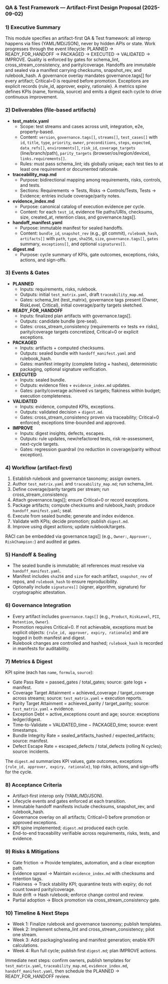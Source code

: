 ### QA & Test Framework — Artifact-First Design Proposal (2025-09-02)

### 1) Executive Summary
This module specifies an artifact-first QA & Test framework: all interop happens via files (YAML/MD/JSON), never by hidden APIs or state. Work progresses through the event lifecycle: PLANNED → READY_FOR_HANDOFF → PACKAGED → EXECUTED → VALIDATED → IMPROVE. Quality is enforced by gates for schema_lint, cross_stream_consistency, and parity/coverage. Handoffs are immutable and sealed via a manifest carrying checksums, snapshot_rev, and rulebook_hash. A governance overlay mandates governance.tags[] for every artifact; Critical=0 is required before promotion. Exceptions are explicit records {rule_id, approver, expiry, rationale}. A metrics spine defines KPIs (name, formula, source) and emits a digest each cycle to drive continuous improvement.

### 2) Deliverables (file-based artifacts)
- **test_matrix.yaml**
  - Scope: test streams and cases across unit, integration, e2e, property-based.
  - Content: `version`, `governance.tags[]`, `streams[]`, `test_cases[]` with `id`, `title`, `type`, `priority`, `owner`, `preconditions`, `steps`, `expected`, `data_refs[]`, `environments[]`, `risk_id`, `coverage_targets` (line/branch/path), `parity_targets` (browser/os/region/device), `links.requirements[]`.
  - Rules: must pass schema_lint; ids globally unique; each test ties to at least one requirement or documented rationale.
- **traceability_map.md**
  - Purpose: bidirectional mapping among requirements, risks, controls, and tests.
  - Sections: Requirements → Tests, Risks → Controls/Tests, Tests → Evidence; entries include coverage/parity notes.
- **evidence_index.md**
  - Purpose: canonical catalog of execution evidence per cycle.
  - Content: for each `test_id`, evidence file paths/URIs, checksums, size, created_at, retention class, and governance.tags[].
- **handoff_manifest.yaml**
  - Purpose: immutable manifest for sealed handoffs.
  - Content: `bundle_id`, `snapshot_rev` (e.g., git commit), `rulebook_hash`, `artifacts[]` with `path`, `type`, `sha256`, `size`, `governance.tags[]`, `gates` summary, `exceptions[]`, and optional `signatures[]`.
- **digest.md**
  - Purpose: cycle summary of KPIs, gate outcomes, exceptions, risks, actions, and sign-offs.

### 3) Events & Gates
- **PLANNED**
  - Inputs: requirements, risks, rulebook.
  - Outputs: initial `test_matrix.yaml`, draft `traceability_map.md`.
  - Gates: schema_lint (test_matrix), governance tags present (Owner, RiskLevel, Critical), initial coverage/parity targets sketched.
- **READY_FOR_HANDOFF**
  - Inputs: finalized plan artifacts with governance.tags[].
  - Outputs: candidate bundle (pre-seal).
  - Gates: cross_stream_consistency (requirements ↔ tests ↔ risks), parity/coverage targets concretized, Critical=0 or explicit exceptions.
- **PACKAGED**
  - Inputs: artifacts + computed checksums.
  - Outputs: sealed bundle with `handoff_manifest.yaml` and rulebook_hash.
  - Gates: manifest integrity (complete listing + hashes), deterministic packaging, optional signature verification.
- **EXECUTED**
  - Inputs: sealed bundle.
  - Outputs: evidence files + `evidence_index.md` updates.
  - Gates: parity/coverage achieved vs targets; flakiness within budget; execution completeness.
- **VALIDATED**
  - Inputs: evidence, computed KPIs, exceptions.
  - Outputs: validated decision + `digest.md`.
  - Gates: cross_stream_consistency proven via traceability; Critical=0 enforced; exceptions time-bounded and approved.
- **IMPROVE**
  - Inputs: digest insights, defects, escapes.
  - Outputs: rule updates, new/refactored tests, risk re-assessment, next-cycle targets.
  - Gates: regression guardrail (no reduction in coverage/parity without exception).

### 4) Workflow (artifact-first)
1. Establish rulebook and governance taxonomy; assign owners.
2. Author `test_matrix.yaml` and `traceability_map.md`; run schema_lint.
3. Define coverage/parity targets per stream; run cross_stream_consistency.
4. Attach governance.tags[]; ensure Critical=0 or record exceptions.
5. Package artifacts; compute checksums and rulebook_hash; produce `handoff_manifest.yaml`; seal.
6. Execute from sealed bundle; generate and index evidence.
7. Validate with KPIs; decide promotion; publish `digest.md`.
8. Improve using digest actions; update rulebook/targets.

RACI can be embedded via governance.tags[] (e.g., `Owner:`, `Approver:`, `RiskChampion:`) and audited at gates.

### 5) Handoff & Sealing
- The sealed bundle is immutable; all references must resolve via `handoff_manifest.yaml`.
- Manifest includes `sha256` and `size` for each artifact, `snapshot_rev` of repos, and `rulebook_hash` to ensure reproducibility.
- Optionally include `signatures[]` (signer, algorithm, signature) for cryptographic attestation.

### 6) Governance Integration
- Every artifact includes `governance.tags[]` (e.g., `Product`, `RiskLevel`, `PII`, `Retention`, `Owner`).
- Promotion requires Critical=0. If not achievable, exceptions must be explicit objects: `{rule_id, approver, expiry, rationale}` and are logged in both manifest and digest.
- Rulebook changes are controlled and hashed; `rulebook_hash` is recorded in manifests for auditability.

### 7) Metrics & Digest
KPI spine (each has `name`, `formula`, `source`):
- Gate Pass Rate = passed_gates / total_gates; source: gate logs + manifest.
- Coverage Target Attainment = achieved_coverage / target_coverage across streams; source: `test_matrix.yaml` + execution reports.
- Parity Target Attainment = achieved_parity / target_parity; source: `test_matrix.yaml` + evidence.
- Exception Debt = active_exceptions count and age; source: exceptions ledger/digest.
- Time-to-Validate = VALIDATED_time − PACKAGED_time; source: event timestamps.
- Bundle Integrity Rate = sealed_artifacts_hashed / expected_artifacts; source: manifest.
- Defect Escape Rate = escaped_defects / total_defects (rolling N cycles); source: incidents.

The `digest.md` summarizes KPI values, gate outcomes, exceptions `{rule_id, approver, expiry, rationale}`, top risks, actions, and sign-offs for the cycle.

### 8) Acceptance Criteria
- Artifact-first interop only (YAML/MD/JSON).
- Lifecycle events and gates enforced at each transition.
- Immutable handoff manifests include checksums, snapshot_rev, and rulebook_hash.
- Governance overlay on all artifacts; Critical=0 before promotion or approved exceptions.
- KPI spine implemented; `digest.md` produced each cycle.
- End-to-end traceability verifiable across requirements, risks, tests, and evidence.

### 9) Risks & Mitigations
- Gate friction → Provide templates, automation, and a clear exception path.
- Evidence sprawl → Maintain `evidence_index.md` with checksums and retention tags.
- Flakiness → Track stability KPI; quarantine tests with expiry; do not count toward parity/coverage.
- Rule drift → Hash rulebook; enforce change control and review.
- Partial adoption → Block promotion via cross_stream_consistency gate.

### 10) Timeline & Next Steps
- Week 1: Finalize rulebook and governance taxonomy; publish templates.
- Week 2: Implement schema_lint and cross_stream_consistency; pilot one stream.
- Week 3: Add packaging/sealing and manifest generation; enable KPI calculations.
- Week 4: Run full cycle; publish first `digest.md`; plan IMPROVE actions.

Immediate next steps: confirm owners, publish templates for `test_matrix.yaml`, `traceability_map.md`, `evidence_index.md`, `handoff_manifest.yaml`, then schedule the PLANNED → READY_FOR_HANDOFF review.